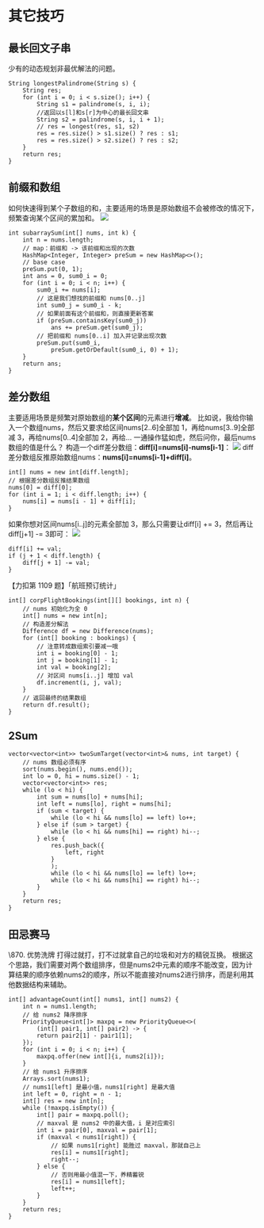 # 其它技巧
## **最长回文子串**
少有的动态规划非最优解法的问题。
```
String longestPalindrome(String s) {
    String res;
    for (int i = 0; i < s.size(); i++) {
        String s1 = palindrome(s, i, i);
        //返回以s[l]和s[r]为中心的最长回文串
        String s2 = palindrome(s, i, i + 1);
        // res = longest(res, s1, s2)  
        res = res.size() > s1.size() ? res : s1;
        res = res.size() > s2.size() ? res : s2;
    }
    return res;
}
```
## **前缀和数组**
如何快速得到某个⼦数组的和，主要适用的场景是原始数组不会被修改的情况下，频繁查询某个区间的累加和。
![](media/24.png)
```
int subarraySum(int[] nums, int k) {
    int n = nums.length;
    // map：前缀和 -> 该前缀和出现的次数  
    HashMap<Integer, Integer> preSum = new HashMap<>();
    // base case  
    preSum.put(0, 1);
    int ans = 0, sum0_i = 0;
    for (int i = 0; i < n; i++) {
        sum0_i += nums[i];
        // 这是我们想找的前缀和 nums[0..j]  
        int sum0_j = sum0_i - k;
        // 如果前⾯有这个前缀和，则直接更新答案  
        if (preSum.containsKey(sum0_j))  
            ans += preSum.get(sum0_j);
        // 把前缀和 nums[0..i] 加⼊并记录出现次数  
        preSum.put(sum0_i,  
            preSum.getOrDefault(sum0_i, 0) + 1);
    }
    return ans;
}
```
## **差分数组**
主要适用场景是频繁对原始数组的**某个区间**的元素进行**增减**。
比如说，我给你输入一个数组nums，然后又要求给区间nums[2..6]全部加 1，再给nums[3..9]全部减 3，再给nums[0..4]全部加 2，再给…
一通操作猛如虎，然后问你，最后nums数组的值是什么？
构造一个diff差分数组：**diff[i]=nums[i]-nums[i-1]**：
![](media/25.png)
diff差分数组反推原始数组nums：**nums[i]=nums[i-1]+diff[i]**。
```
int[] nums = new int[diff.length];
// 根据差分数组反推结果数组  
nums[0] = diff[0];
for (int i = 1; i < diff.length; i++) {
    nums[i] = nums[i - 1] + diff[i];
}
```
如果你想对区间nums[i..j]的元素全部加 3，那么只需要让diff[i] += 3，然后再让diff[j+1] -= 3即可：
![](media/26.png)
```
diff[i] += val;
if (j + 1 < diff.length) {
    diff[j + 1] -= val;
}
```
【力扣第 1109 题】「航班预订统计」
```
int[] corpFlightBookings(int[][] bookings, int n) {
    // nums 初始化为全 0  
    int[] nums = new int[n];
    // 构造差分解法  
    Difference df = new Difference(nums);
    for (int[] booking : bookings) {
        // 注意转成数组索引要减一哦  
        int i = booking[0] - 1;
        int j = booking[1] - 1;
        int val = booking[2];
        // 对区间 nums[i..j] 增加 val  
        df.increment(i, j, val);
    }
    // 返回最终的结果数组  
    return df.result();
}
```
## **2Sum**
```
vector<vector<int>> twoSumTarget(vector<int>& nums, int target) {
    // nums 数组必须有序  
    sort(nums.begin(), nums.end());
    int lo = 0, hi = nums.size() - 1;
    vector<vector<int>> res;
    while (lo < hi) {
        int sum = nums[lo] + nums[hi];
        int left = nums[lo], right = nums[hi];
        if (sum < target) {
            while (lo < hi && nums[lo] == left) lo++;
        } else if (sum > target) {
            while (lo < hi && nums[hi] == right) hi--;
        } else {
            res.push_back({
                left, right
            }
            );
            while (lo < hi && nums[lo] == left) lo++;
            while (lo < hi && nums[hi] == right) hi--;
        }
    }
    return res;
}
```
## **田忌赛马**
\870. 优势洗牌
打得过就打，打不过就拿自己的垃圾和对方的精锐互换。
根据这个思路，我们需要对两个数组排序，但是nums2中元素的顺序不能改变，因为计算结果的顺序依赖nums2的顺序，所以不能直接对nums2进行排序，而是利用其他数据结构来辅助。
```
int[] advantageCount(int[] nums1, int[] nums2) {
    int n = nums1.length;
    // 给 nums2 降序排序  
    PriorityQueue<int[]> maxpq = new PriorityQueue<>(  
        (int[] pair1, int[] pair2) -> {
        return pair2[1] - pair1[1];
    });
    for (int i = 0; i < n; i++) {
        maxpq.offer(new int[]{i, nums2[i]});
    }
    // 给 nums1 升序排序  
    Arrays.sort(nums1);
    // nums1[left] 是最小值，nums1[right] 是最大值  
    int left = 0, right = n - 1;
    int[] res = new int[n];
    while (!maxpq.isEmpty()) {
        int[] pair = maxpq.poll();
        // maxval 是 nums2 中的最大值，i 是对应索引  
        int i = pair[0], maxval = pair[1];
        if (maxval < nums1[right]) {
            // 如果 nums1[right] 能胜过 maxval，那就自己上  
            res[i] = nums1[right];
            right--;
        } else {
            // 否则用最小值混一下，养精蓄锐  
            res[i] = nums1[left];
            left++;
        }
    }
    return res;
}
```